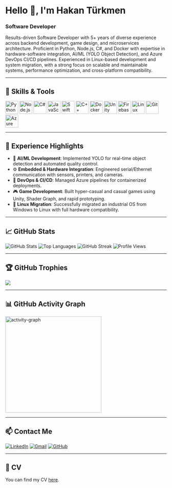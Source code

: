 # Hello 👋, I'm Hakan Türkmen  
### Software Developer

Results-driven Software Developer with 5+ years of diverse experience across backend development, game design, and microservices architecture. Proficient in Python, Node.js, C#, and Docker with expertise in hardware-software integration, AI/ML (YOLO Object Detection), and Azure DevOps CI/CD pipelines. Experienced in Linux-based development and system migration, with a strong focus on scalable and maintainable systems, performance optimization, and cross-platform compatibility.

---

## 🔧 Skills & Tools

<p align="left">
  <img src="https://cdn.jsdelivr.net/gh/devicons/devicon/icons/python/python-original.svg" width="40" alt="Python" />
  <img src="https://cdn.jsdelivr.net/gh/devicons/devicon/icons/nodejs/nodejs-original.svg" width="40" alt="Node.js" />
  <img src="https://cdn.jsdelivr.net/gh/devicons/devicon/icons/csharp/csharp-original.svg" width="40" alt="C#" />
  <img src="https://cdn.jsdelivr.net/gh/devicons/devicon/icons/javascript/javascript-original.svg" width="40" alt="JavaScript" />
  <img src="https://cdn.jsdelivr.net/gh/devicons/devicon/icons/swift/swift-original.svg" width="40" alt="Swift" />
  <img src="https://cdn.jsdelivr.net/gh/devicons/devicon/icons/cplusplus/cplusplus-original.svg" width="40" alt="C++" />
  <img src="https://cdn.jsdelivr.net/gh/devicons/devicon/icons/docker/docker-original.svg" width="40" alt="Docker" />
  <img src="https://cdn.jsdelivr.net/gh/devicons/devicon/icons/unity/unity-original.svg" width="40" alt="Unity" />
  <img src="https://cdn.jsdelivr.net/gh/devicons/devicon/icons/firebase/firebase-plain.svg" width="40" alt="Firebase" />
  <img src="https://cdn.jsdelivr.net/gh/devicons/devicon/icons/linux/linux-original.svg" width="40" alt="Linux" />
  <img src="https://cdn.jsdelivr.net/gh/devicons/devicon/icons/git/git-original.svg" width="40" alt="Git" />
  <img src="https://cdn.jsdelivr.net/gh/devicons/devicon/icons/azure/azure-original.svg" width="40" alt="Azure" />
</p>

---

## 💼 Experience Highlights

- 🧠 **AI/ML Development**: Implemented YOLO for real-time object detection and automated quality control.  
- ⚙️ **Embedded & Hardware Integration**: Engineered serial/Ethernet communication with sensors, printers, and cameras.  
- 🐳 **DevOps & CI/CD**: Managed Azure pipelines for containerized deployments.  
- 🎮 **Game Development**: Built hyper-casual and casual games using Unity, Shader Graph, and rapid prototyping.  
- 🐧 **Linux Migration**: Successfully migrated an industrial OS from Windows to Linux with full hardware compatibility.

---

## 📈 GitHub Stats

![GitHub Stats](https://github-readme-stats.vercel.app/api?username=hakantrkmn&show_icons=true&count_private=true&theme=default)
![Top Languages](https://github-readme-stats.vercel.app/api/top-langs/?username=hakantrkmn&layout=compact&theme=default)
![GitHub Streak](https://github-readme-streak-stats.herokuapp.com/?user=hakantrkmn&theme=default)
![Profile Views](https://profile-counter.glitch.me/hakantrkmn/count.svg?)

---

## 🏆 GitHub Trophies

<img src="https://github-profile-trophy.vercel.app/?username=hakantrkmn&theme=flat&margin-w=15" />

---

## 📊 GitHub Activity Graph

<img src="https://github-readme-activity-graph.vercel.app/graph?username=hakantrkmn&radius=16&theme=react&area=true" height="300" alt="activity-graph" />

---

## 📫 Contact Me

[![LinkedIn](https://img.shields.io/badge/LinkedIn-%230077B5.svg?&style=flat-square&logo=linkedin&logoColor=white)](https://www.linkedin.com/in/hakan-turkmen)
[![Gmail](https://img.shields.io/badge/Gmail-D14836?style=flat-square&logo=gmail&logoColor=white)](mailto:hakannturkmen@gmail.com)
[![GitHub](https://img.shields.io/badge/GitHub-100000?style=flat-square&logo=github&logoColor=white)](https://github.com/hakantrkmn)

---

## 📄 CV

You can find my CV [here](./Hakan_Turkmen_Linux.pdf).
